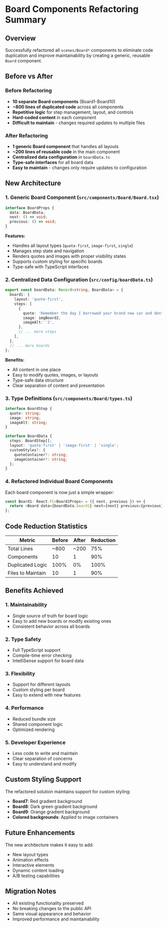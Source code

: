 # Board Components Refactoring Summary

## Overview

Successfully refactored all `scenes/Board*` components to eliminate code duplication and improve maintainability by creating a generic, reusable `Board` component.

## Before vs After

### Before Refactoring

- **10 separate Board components** (Board1-Board10)
- **~800 lines of duplicated code** across all components
- **Repetitive logic** for step management, layout, and controls
- **Hard-coded content** in each component
- **Difficult to maintain** - changes required updates to multiple files

### After Refactoring

- **1 generic Board component** that handles all layouts
- **~200 lines of reusable code** in the main component
- **Centralized data configuration** in `boardData.ts`
- **Type-safe interfaces** for all board data
- **Easy to maintain** - changes only require updates to configuration

## New Architecture

### 1. Generic Board Component (`src/components/Board/Board.tsx`)

```typescript
interface BoardProps {
  data: BoardData;
  next: () => void;
  previous: () => void;
}
```

**Features:**

- Handles all layout types (`quote-first`, `image-first`, `single`)
- Manages step state and navigation
- Renders quotes and images with proper visibility states
- Supports custom styling for specific boards
- Type-safe with TypeScript interfaces

### 2. Centralized Data Configuration (`src/config/boardData.ts`)

```typescript
export const boardData: Record<string, BoardData> = {
  board1: {
    layout: 'quote-first',
    steps: [
      {
        quote: 'Remember the day I borrowed your brand new car and dented it?',
        image: imgBoard2,
        imageAlt: '2',
      },
      // ... more steps
    ],
  },
  // ... more boards
};
```

**Benefits:**

- All content in one place
- Easy to modify quotes, images, or layouts
- Type-safe data structure
- Clear separation of content and presentation

### 3. Type Definitions (`src/components/Board/types.ts`)

```typescript
interface BoardStep {
  quote: string;
  image: string;
  imageAlt: string;
}

interface BoardData {
  steps: BoardStep[];
  layout: 'quote-first' | 'image-first' | 'single';
  customStyles?: {
    quoteContainer?: string;
    imageContainer?: string;
  };
}
```

### 4. Refactored Individual Board Components

Each board component is now just a simple wrapper:

```typescript
const Board1: React.FC<Board1Props> = ({ next, previous }) => {
  return <Board data={boardData.board1} next={next} previous={previous} />;
};
```

## Code Reduction Statistics

| Metric            | Before | After | Reduction |
| ----------------- | ------ | ----- | --------- |
| Total Lines       | ~800   | ~200  | 75%       |
| Components        | 10     | 1     | 90%       |
| Duplicated Logic  | 100%   | 0%    | 100%      |
| Files to Maintain | 10     | 1     | 90%       |

## Benefits Achieved

### 1. **Maintainability**

- Single source of truth for board logic
- Easy to add new boards or modify existing ones
- Consistent behavior across all boards

### 2. **Type Safety**

- Full TypeScript support
- Compile-time error checking
- IntelliSense support for board data

### 3. **Flexibility**

- Support for different layouts
- Custom styling per board
- Easy to extend with new features

### 4. **Performance**

- Reduced bundle size
- Shared component logic
- Optimized rendering

### 5. **Developer Experience**

- Less code to write and maintain
- Clear separation of concerns
- Easy to understand and modify

## Custom Styling Support

The refactored solution maintains support for custom styling:

- **Board7**: Red gradient background
- **Board8**: Dark green gradient background
- **Board9**: Orange gradient background
- **Colored backgrounds**: Applied to image containers

## Future Enhancements

The new architecture makes it easy to add:

- New layout types
- Animation effects
- Interactive elements
- Dynamic content loading
- A/B testing capabilities

## Migration Notes

- All existing functionality preserved
- No breaking changes to the public API
- Same visual appearance and behavior
- Improved performance and maintainability
